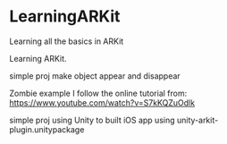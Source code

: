 # LearningARKit
Learning all the basics in ARKit

Learning ARKit. 

  simple proj make object appear and disappear


Zombie example I follow the online tutorial from: https://www.youtube.com/watch?v=S7kKQZuOdlk 

  simple proj using Unity to built iOS app using unity-arkit-plugin.unitypackage
